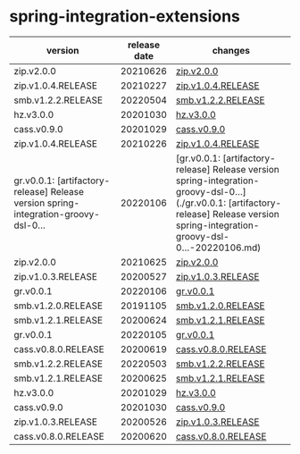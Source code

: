 # spring-integration-extensions	


|version|release date|changes|
|---|---|---|
|zip.v2.0.0|20210626|[zip.v2.0.0](./zip.v2.0.0-20210626.md)|
|zip.v1.0.4.RELEASE|20210227|[zip.v1.0.4.RELEASE](./zip.v1.0.4.RELEASE-20210227.md)|
|smb.v1.2.2.RELEASE|20220504|[smb.v1.2.2.RELEASE](./smb.v1.2.2.RELEASE-20220504.md)|
|hz.v3.0.0|20201030|[hz.v3.0.0](./hz.v3.0.0-20201030.md)|
|cass.v0.9.0|20201029|[cass.v0.9.0](./cass.v0.9.0-20201029.md)|
|zip.v1.0.4.RELEASE|20210226|[zip.v1.0.4.RELEASE](./zip.v1.0.4.RELEASE-20210226.md)|
|gr.v0.0.1: [artifactory-release] Release version spring-integration-groovy-dsl-0…|20220106|[gr.v0.0.1: [artifactory-release] Release version spring-integration-groovy-dsl-0…](./gr.v0.0.1: [artifactory-release] Release version spring-integration-groovy-dsl-0…-20220106.md)|
|zip.v2.0.0|20210625|[zip.v2.0.0](./zip.v2.0.0-20210625.md)|
|zip.v1.0.3.RELEASE|20200527|[zip.v1.0.3.RELEASE](./zip.v1.0.3.RELEASE-20200527.md)|
|gr.v0.0.1|20220106|[gr.v0.0.1](./gr.v0.0.1-20220106.md)|
|smb.v1.2.0.RELEASE|20191105|[smb.v1.2.0.RELEASE](./smb.v1.2.0.RELEASE-20191105.md)|
|smb.v1.2.1.RELEASE|20200624|[smb.v1.2.1.RELEASE](./smb.v1.2.1.RELEASE-20200624.md)|
|gr.v0.0.1|20220105|[gr.v0.0.1](./gr.v0.0.1-20220105.md)|
|cass.v0.8.0.RELEASE|20200619|[cass.v0.8.0.RELEASE](./cass.v0.8.0.RELEASE-20200619.md)|
|smb.v1.2.2.RELEASE|20220503|[smb.v1.2.2.RELEASE](./smb.v1.2.2.RELEASE-20220503.md)|
|smb.v1.2.1.RELEASE|20200625|[smb.v1.2.1.RELEASE](./smb.v1.2.1.RELEASE-20200625.md)|
|hz.v3.0.0|20201029|[hz.v3.0.0](./hz.v3.0.0-20201029.md)|
|cass.v0.9.0|20201030|[cass.v0.9.0](./cass.v0.9.0-20201030.md)|
|zip.v1.0.3.RELEASE|20200526|[zip.v1.0.3.RELEASE](./zip.v1.0.3.RELEASE-20200526.md)|
|cass.v0.8.0.RELEASE|20200620|[cass.v0.8.0.RELEASE](./cass.v0.8.0.RELEASE-20200620.md)|
